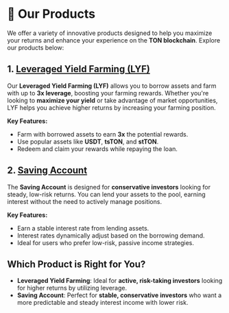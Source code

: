 # 🚀 Our Products

We offer a variety of innovative products designed to help you maximize your returns and enhance your experience on the **TON blockchain**. Explore our products below:

## 1. [**Leveraged Yield Farming (LYF)**](broken-reference)

Our **Leveraged Yield Farming (LYF)** allows you to borrow assets and farm with up to **3x leverage**, boosting your farming rewards. Whether you're looking to **maximize your yield** or take advantage of market opportunities, LYF helps you achieve higher returns by increasing your farming position.

**Key Features:**

* Farm with borrowed assets to earn **3x** the potential rewards.
* Use popular assets like **USDT**, **tsTON**, and **stTON**.
* Redeem and claim your rewards while repaying the loan.

## 2. [**Saving Account**](broken-reference)

The **Saving Account** is designed for **conservative investors** looking for steady, low-risk returns. You can lend your assets to the pool, earning interest without the need to actively manage positions.

**Key Features:**

* Earn a stable interest rate from lending assets.
* Interest rates dynamically adjust based on the borrowing demand.
* Ideal for users who prefer low-risk, passive income strategies.

## Which Product is Right for You?

* **Leveraged Yield Farming**: Ideal for **active, risk-taking investors** looking for higher returns by utilizing leverage.
* **Saving Account**: Perfect for **stable, conservative investors** who want a more predictable and steady interest income with lower risk.
